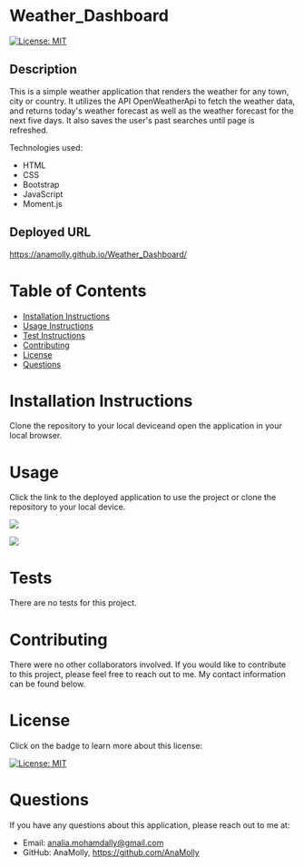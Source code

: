 # Weather_Dashboard

  [![License: MIT](https://img.shields.io/badge/License-MIT-yellow.svg)](https://opensource.org/licenses/MIT)

  ## Description
  This is a simple weather application that renders the weather for any town, city or country. It utilizes the API OpenWeatherApi to fetch the weather data, and returns today's weather forecast as well as the weather forecast for the next five days. It also saves the user's past searches until page is refreshed.

  Technologies used:
  - HTML
  - CSS
  - Bootstrap
  - JavaScript
  - Moment.js

  ## Deployed URL
  https://anamolly.github.io/Weather_Dashboard/

  # Table of Contents
  - [Installation Instructions](#installation-instructions)
  - [Usage Instructions](#usage)
  - [Test Instructions](#tests)
  - [Contributing](#contributing)
  - [License](#license)
  - [Questions](#questions)

  # Installation Instructions
  Clone the repository to your local deviceand open the application in your local browser.

  # Usage
  Click the link to the deployed application to use the project or clone the repository to your local device.

  ![](./assets/images/Screenshot.png)

  ![](./assets/images/Screenshot2.png)

  # Tests
  There are no tests for this project.

  # Contributing
  There were no other collaborators involved. If you would like to contribute to this project, please feel free to reach out to me. My contact information can be found below.

  # License
  Click on the badge to learn more about this license:

  [![License: MIT](https://img.shields.io/badge/License-MIT-yellow.svg)](https://opensource.org/licenses/MIT)
  
  # Questions
  If you have any questions about this application, please reach out to me at: 

  - Email: analia.mohamdally@gmail.com
  - GitHub: AnaMolly, https://github.com/AnaMolly
